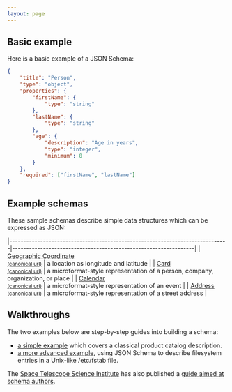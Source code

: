 ```yaml
---
layout: page
---
```


Basic example
-------------

Here is a basic example of a JSON Schema:

```json
{
    "title": "Person",
    "type": "object",
    "properties": {
        "firstName": {
            "type": "string"
        },
        "lastName": {
            "type": "string"
        },
        "age": {
            "description": "Age in years",
            "type": "integer",
            "minimum": 0
        }
    },
    "required": ["firstName", "lastName"]
}
```

Example schemas
---------------

These sample schemas describe simple data structures which can be expressed as JSON:

|------------------------------------------------------------------------------|-----------------------------------------------------------------|
| [Geographic Coordinate][geo.json] <br> [<small>(canonical url)</small>][geo] | a location as longitude and latitude                            |
| [Card][card.json] <br> [<small>(canonical url)</small>][card]                | a microformat-style representation of a person, company, organization, or place |
| [Calendar][cal.json] <br> [<small>(canonical url)</small>][cal]              | a microformat-style representation of an event                  |
| [Address][addr.json] <br> [<small>(canonical url)</small>][addr]             | a microformat-style representation of a street address          |

Walkthroughs
------------

The two examples below are step-by-step guides into building a schema:

-   [a simple example](example1.md) which covers a classical product catalog description.
-   [a more advanced example](example2.md), using JSON Schema to describe filesystem entries in a Unix-like /etc/fstab file.

The [Space Telescope Science Institute](http://www.stsci.edu/) has also published a [guide aimed at schema authors](http://spacetelescope.github.io/understanding-json-schema/).


[geo.json]: example/geo.json
[card.json]: example/card.json
[cal.json]: example/calendar.json
[addr.json]: example/address.json
[geo]: geo
[card]: card
[cal]: calendar
[addr]: address

